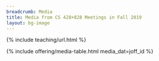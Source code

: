 ```yaml
---
breadcrumb: Media
title: Media from CS 428+828 Meetings in Fall 2019
layout: bg-image
---
```

{% include teaching/url.html %}

{% include offering/media-table.html media_dat=joff_id %}
